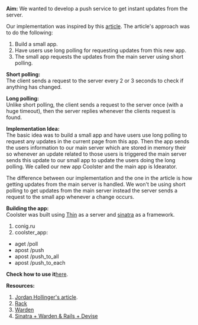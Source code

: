 **Aim:**
We wanted to develop a push service to get instant updates from the server.

Our implementation was inspired by this [article](http://jordanhollinger.com/2011/05/15/writing-an-ajax-long-polling-server-in-ruby-part-1). The article's approach was to do the following:  
1. Build a small app.  
2. Have users use long polling for requesting updates from this new app.  
3. The small app requests the updates from the main server using short polling.    

**Short polling:**    
The client sends a request to the server every 2 or 3 seconds to check if anything has changed.

**Long polling:**    
Unlike short polling, the client sends a request to the server once (with a huge timeout), then the server replies whenever the clients request is found.


**Implementation Idea:**    
The basic idea was to build a small app and have users use long polling to request any updates in the current page from this app. Then the app sends the users information to our main server which are stored in memory their so whenever an update related to those users is triggered the main server sends this update to our small app to update the users doing the long polling. We called our new app Coolster and the main app is Idearator.

The difference between our implementation and the one in the article is how getting updates from the main server is handled. We won't be using short polling to get updates from the main server instead the server sends a request to the small app whenever a change occurs. 

**Building the app:**    
Coolster was built using [Thin](http://code.macournoyer.com/thin/) as a server and [sinatra](http://www.sinatrarb.com/) as a framework.  
1. conig.ru  
2. coolster_app:  
* aget /poll
* apost /push
* apost /push_to_all
* apost /push_to_each  

**Check how to use it**[here](https://github.com/DevYah/coolsoft-13/wiki/How-to-use-polling-framwork).  
  
**Resources:**  
1. [ Jordan Hollinger's article](http://jordanhollinger.com/2011/05/15/writing-an-ajax-long-polling-server-in-ruby-part-1).  
2. [Rack](http://ruby.about.com/od/rack/a/What-Is-Rack.htm)  
3. [Warden](https://github.com/hassox/warden/wiki/overview)  
4. [Sinatra + Warden & Rails + Devise](http://labnote.beedesk.com/sinatra-warden-rails-devise)